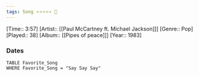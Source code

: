 ```yaml
---
tags: Song ⭐⭐⭐⭐⭐ 💛
---
```

[Time:: 3:57]
[Artist:: [[Paul McCartney ft. Michael Jackson]]]
[Genre:: Pop]
[Played:: 38]
[Album:: [[Pipes of peace]]]
[Year:: 1983]
### Dates
````dataview
TABLE Favorite_Song
WHERE Favorite_Song = "Say Say Say"
````
